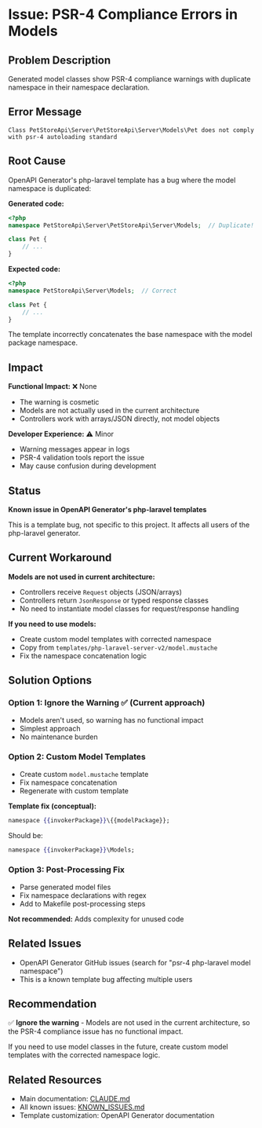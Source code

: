 # Issue: PSR-4 Compliance Errors in Models

## Problem Description

Generated model classes show PSR-4 compliance warnings with duplicate namespace in their namespace declaration.

## Error Message

```
Class PetStoreApi\Server\PetStoreApi\Server\Models\Pet does not comply with psr-4 autoloading standard
```

## Root Cause

OpenAPI Generator's php-laravel template has a bug where the model namespace is duplicated:

**Generated code:**
```php
<?php
namespace PetStoreApi\Server\PetStoreApi\Server\Models;  // Duplicate!

class Pet {
    // ...
}
```

**Expected code:**
```php
<?php
namespace PetStoreApi\Server\Models;  // Correct

class Pet {
    // ...
}
```

The template incorrectly concatenates the base namespace with the model package namespace.

## Impact

**Functional Impact:** ❌ None
- The warning is cosmetic
- Models are not actually used in the current architecture
- Controllers work with arrays/JSON directly, not model objects

**Developer Experience:** ⚠️ Minor
- Warning messages appear in logs
- PSR-4 validation tools report the issue
- May cause confusion during development

## Status

**Known issue in OpenAPI Generator's php-laravel templates**

This is a template bug, not specific to this project. It affects all users of the php-laravel generator.

## Current Workaround

**Models are not used in current architecture:**
- Controllers receive `Request` objects (JSON/arrays)
- Controllers return `JsonResponse` or typed response classes
- No need to instantiate model classes for request/response handling

**If you need to use models:**
- Create custom model templates with corrected namespace
- Copy from `templates/php-laravel-server-v2/model.mustache`
- Fix the namespace concatenation logic

## Solution Options

### Option 1: Ignore the Warning ✅ (Current approach)
- Models aren't used, so warning has no functional impact
- Simplest approach
- No maintenance burden

### Option 2: Custom Model Templates
- Create custom `model.mustache` template
- Fix namespace concatenation
- Regenerate with custom template

**Template fix (conceptual):**
```mustache
namespace {{invokerPackage}}\{{modelPackage}};
```

Should be:
```mustache
namespace {{invokerPackage}}\Models;
```

### Option 3: Post-Processing Fix
- Parse generated model files
- Fix namespace declarations with regex
- Add to Makefile post-processing steps

**Not recommended:** Adds complexity for unused code

## Related Issues

- OpenAPI Generator GitHub issues (search for "psr-4 php-laravel model namespace")
- This is a known template bug affecting multiple users

## Recommendation

✅ **Ignore the warning** - Models are not used in the current architecture, so the PSR-4 compliance issue has no functional impact.

If you need to use model classes in the future, create custom model templates with the corrected namespace logic.

## Related Resources

- Main documentation: [CLAUDE.md](CLAUDE.md)
- All known issues: [KNOWN_ISSUES.md](KNOWN_ISSUES.md)
- Template customization: OpenAPI Generator documentation
